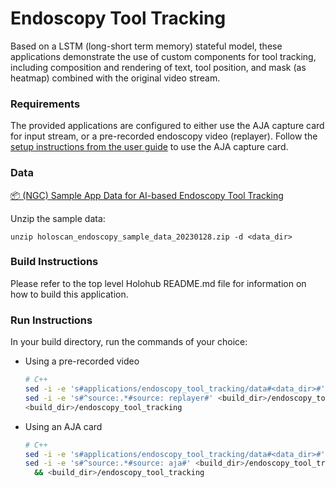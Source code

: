 # Endoscopy Tool Tracking

Based on a LSTM (long-short term memory) stateful model, these applications demonstrate the use of custom components for tool tracking, including composition and rendering of text, tool position, and mask (as heatmap) combined with the original video stream.

### Requirements

The provided applications are configured to either use the AJA capture card for input stream, or a pre-recorded endoscopy video (replayer). Follow the [setup instructions from the user guide](https://docs.nvidia.com/clara-holoscan/sdk-user-guide/aja_setup.html) to use the AJA capture card.

### Data

[📦️ (NGC) Sample App Data for AI-based Endoscopy Tool Tracking](https://catalog.ngc.nvidia.com/orgs/nvidia/teams/clara-holoscan/resources/holoscan_endoscopy_sample_data)

Unzip the sample data:

```
unzip holoscan_endoscopy_sample_data_20230128.zip -d <data_dir>
```

### Build Instructions

Please refer to the top level Holohub README.md file for information on how to build this application.

### Run Instructions

In your build directory, run the commands of your choice:

* Using a pre-recorded video
    ```bash
    # C++
    sed -i -e 's#applications/endoscopy_tool_tracking/data#<data_dir>#' <build_dir>/endoscopy_tool_tracking.yaml
    sed -i -e 's#^source:.*#source: replayer#' <build_dir>/endoscopy_tool_tracking.yaml
    <build_dir>/endoscopy_tool_tracking
    ```

* Using an AJA card
    ```bash
    # C++
    sed -i -e 's#applications/endoscopy_tool_tracking/data#<data_dir>#' <build_dir>/endoscopy_tool_tracking.yaml
    sed -i -e 's#^source:.*#source: aja#' <build_dir>/endoscopy_tool_tracking.yaml \
      && <build_dir>/endoscopy_tool_tracking
    ```
